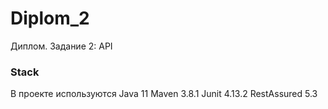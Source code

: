 # Diplom_2

Диплом. Задание 2: API

### Stack
В проекте используются
Java 11
Maven 3.8.1
Junit 4.13.2
RestAssured 5.3
